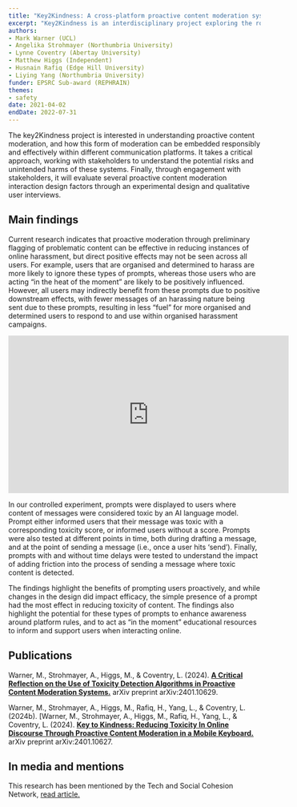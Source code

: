 ```yaml
---
title: "Key2Kindness: A cross-platform proactive content moderation system"
excerpt: "Key2Kindness is an interdisciplinary project exploring the role of proactive content moderation systems to reduce instances of online harassment across both privacy and public online social platforms."
authors:
- Mark Warner (UCL)
- Angelika Strohmayer (Northumbria University)
- Lynne Coventry (Abertay University)
- Matthew Higgs (Independent)
- Husnain Rafiq (Edge Hill University)
- Liying Yang (Northumbria University)
funder: EPSRC Sub-award (REPHRAIN)
themes:
- safety
date: 2021-04-02
endDate: 2022-07-31
---
```


The key2Kindness project is interested in understanding proactive content moderation, and how this form of moderation can be embedded responsibly and effectively within different communication platforms. It takes a critical approach, working with stakeholders to understand the potential risks and unintended harms of these systems. Finally, through engagement with stakeholders, it will evaluate several proactive content moderation interaction design factors through an experimental design and qualitative user interviews.

## Main findings

Current research indicates that proactive moderation through preliminary flagging of problematic content can be effective in reducing instances of online harassment, but direct positive effects may not be seen across all users. For example, users that are organised and determined to harass are more likely to ignore these types of prompts, whereas those users who are acting “in the heat of the moment” are likely to be positively influenced. However, all users may indirectly benefit from these prompts due to positive downstream effects, with fewer messages of an harassing nature being sent due to these prompts, resulting in less “fuel” for more organised and determined users to respond to and use within organised harassment campaigns. 

<p><iframe width="560" height="315" src="https://www.youtube.com/embed/BvnnfXnQEz0?si=hhdMLqm9a4mwCoYR" title="YouTube video player" frameborder="0" allow="accelerometer; autoplay; clipboard-write; encrypted-media; gyroscope; picture-in-picture; web-share" referrerpolicy="strict-origin-when-cross-origin" allowfullscreen></iframe></p>

In our controlled experiment, prompts were displayed to users where content of messages were considered toxic by an AI language model. Prompt either informed users that their message was toxic with a corresponding toxicity score, or informed users without a score. Prompts were also tested at different points in time, both during drafting a message, and at the point of sending a message (i.e., once a user hits ‘send’). Finally, prompts with and without time delays were tested to understand the impact of adding friction into the process of sending a message where toxic content is detected. 

The findings highlight the benefits of prompting users proactively, and while changes in the design did impact efficacy, the simple presence of a prompt had the most effect in reducing toxicity of content. The findings also highlight the potential for these types of prompts to enhance awareness around platform rules, and to act as “in the moment” educational resources to inform and support users when interacting online. 

## Publications

Warner, M., Strohmayer, A., Higgs, M., & Coventry, L. (2024). **[A Critical Reflection on the Use of Toxicity Detection Algorithms in Proactive Content Moderation Systems.](https://arxiv.org/abs/2401.10629)** arXiv preprint arXiv:2401.10629.

Warner, M., Strohmayer, A., Higgs, M., Rafiq, H., Yang, L., & Coventry, L. (2024b). [Warner, M., Strohmayer, A., Higgs, M., Rafiq, H., Yang, L., & Coventry, L. (2024). **[Key to Kindness: Reducing Toxicity In Online Discourse Through Proactive Content Moderation in a Mobile Keyboard.](https://arxiv.org/abs/2401.10627)** arXiv preprint arXiv:2401.10627.

## In media and mentions
This research has been mentioned by the Tech and Social Cohesion Network, [read article.](https://techandsocialcohesion.substack.com/p/could-we-stop-toxic-content-before)